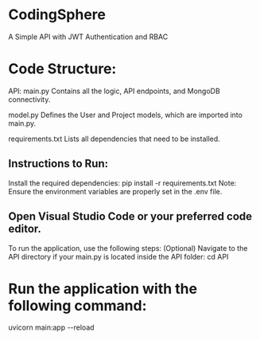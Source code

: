 # CodingSphere
A Simple API with JWT Authentication and RBAC

# Code Structure:
API:
main.py
Contains all the logic, API endpoints, and MongoDB connectivity.

model.py
Defines the User and Project models, which are imported into main.py.

requirements.txt
Lists all dependencies that need to be installed.

## Instructions to Run:
Install the required dependencies:
pip install -r requirements.txt
Note: Ensure the environment variables are properly set in the .env file.

## Open Visual Studio Code or your preferred code editor.
To run the application, use the following steps:
(Optional) Navigate to the API directory if your main.py is located inside the API folder:
cd API
# Run the application with the following command:
uvicorn main:app --reload
